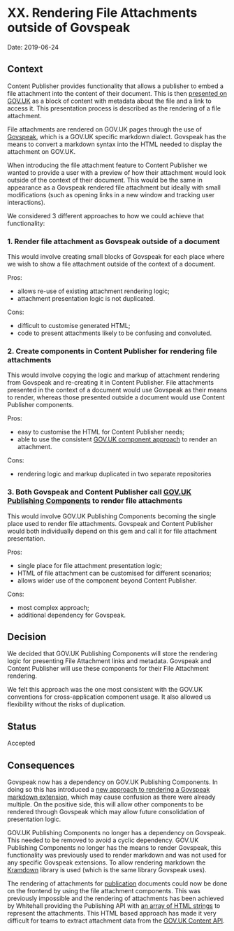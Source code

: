 # XX. Rendering File Attachments outside of Govspeak

Date: 2019-06-24

## Context

Content Publisher provides functionality that allows a publisher to embed a
file attachment into the content of their document. This is then
[presented on GOV.UK][attachment-example] as a block of content with metadata
about the file and a link to access it. This presentation process is described
as the rendering of a file attachment.

File attachments are rendered on GOV.UK pages through the use of
[Govspeak][govspeak], which is a GOV.UK specific markdown dialect. Govspeak
has the means to convert a markdown syntax into the HTML needed to display
the attachment on GOV.UK.

When introducing the file attachment feature to Content Publisher we wanted to
provide a user with a preview of how their attachment would look outside of
the context of their document. This would be the same in appearance as a
Govspeak rendered file attachment but ideally with small modifications (such
as opening links in a new window and tracking user interactions).

We considered 3 different approaches to how we could achieve that functionality:

### 1. Render file attachment as Govspeak outside of a document

This would involve creating small blocks of Govspeak for each place where we
wish to show a file attachment outside of the context of a document.

Pros:

- allows re-use of existing attachment rendering logic;
- attachment presentation logic is not duplicated.

Cons:

- difficult to customise generated HTML;
- code to present attachments likely to be confusing and convoluted.

### 2. Create components in Content Publisher for rendering file attachments

This would involve copying the logic and markup of attachment rendering from
Govspeak and re-creating it in Content Publisher. File attachments presented
in the context of a document would use Govspeak as their means to render,
whereas those presented outside a document would use Content Publisher
components.

Pros:

- easy to customise the HTML for Content Publisher needs;
- able to use the consistent [GOV.UK component approach][govuk-components] to
  render an attachment.

Cons:

- rendering logic and markup duplicated in two separate repositories

### 3. Both Govspeak and Content Publisher call [GOV.UK Publishing Components][govuk-publishing-components] to render file attachments

This would involve GOV.UK Publishing Components becoming the single place
used to render file attachments. Govspeak and Content Publisher would both
individually depend on this gem and call it for file attachment presentation.

Pros:

- single place for file attachment presentation logic;
- HTML of file attachment can be customised for different scenarios;
- allows wider use of the component beyond Content Publisher.

Cons:

- most complex approach;
- additional dependency for Govspeak.

## Decision

We decided that GOV.UK Publishing Components will store the rendering logic
for presenting File Attachment links and metadata. Govspeak and Content
Publisher will use these components for their File Attachment rendering.

We felt this approach was the one most consistent with the GOV.UK
conventions for cross-application component usage. It also allowed us
flexibility without the risks of duplication.

## Status

Accepted

## Consequences

Govspeak now has a dependency on GOV.UK Publishing Components. In doing so
this has introduced a [new approach to rendering a Govspeak markdown
extension][govspeak-approach], which may cause confusion as there were
already multiple. On the positive side, this will allow other components to be
rendered through Govspeak which may allow future consolidation of presentation
logic.

GOV.UK Publishing Components no longer has a dependency on Govspeak. This
needed to be removed to avoid a cyclic dependency. GOV.UK Publishing Components
no longer has the means to render Govspeak, this functionality was previously
used to render markdown and was not used for any specific Govspeak extensions.
To allow rendering markdown the [Kramdown](https://kramdown.gettalong.org/)
library is used (which is the same library Govspeak uses).

The rendering of attachments for [publication][publication-schema] documents
could now be done on the frontend by using the file attachment components.
This was previously impossible and the rendering of attachments has been
achieved by Whitehall providing the Publishing API with [an array of HTML
strings][attachment-html] to represent the attachments. This HTML based approach
has made it very difficult for teams to extract attachment data from the
[GOV.UK Content API][govuk-content-api].

[attachment-example]: https://www.gov.uk/government/publications/direct-earnings-attachments-an-employers-guide#documents-title
[govspeak]: https://github.com/alphagov/govspeak
[govuk-components]: https://docs.publishing.service.gov.uk/manual/components.html
[govuk-publishing-components]: https://github.com/alphagov/govuk_publishing_components
[govspeak-approach]: https://github.com/alphagov/govspeak/blob/3382fc774e22b8b54cce2f12b08b75ae2ba4e01a/lib/govspeak/post_processor.rb#L79-L84
[publication-schema]: https://docs.publishing.service.gov.uk/content-schemas/publication.html
[attachment-html]: https://gist.github.com/kevindew/f100d1fad981c1dcafc3f0955c3673b7#file-document-json-L404-L408
[govuk-content-api]: https://content-api.publishing.service.gov.uk/#gov-uk-content-api
